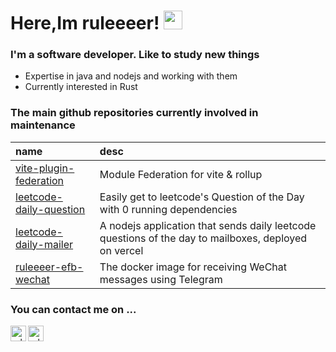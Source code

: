 
# Here,Im ruleeeer! <img src="https://raw.githubusercontent.com/MartinHeinz/MartinHeinz/master/wave.gif" width="30px">

### I'm a software developer. Like to study new things
+ Expertise in java and nodejs and working with them
+ Currently interested in Rust

### The main github repositories currently involved in maintenance

| name | desc| 
| :--- | :----- | 
| [vite-plugin-federation](https://github.com/originjs/vite-plugin-federation) | Module Federation for vite & rollup   | 
| [leetcode-daily-question](https://github.com/ruleeeer/leetcode-daily-question) | Easily get to leetcode's Question of the Day with 0 running dependencies   | 
| [leetcode-daily-mailer](https://github.com/ruleeeer/leetcode-daily-mailer) | A nodejs application that sends daily leetcode questions of the day to mailboxes, deployed on vercel   |
| [ruleeeer-efb-wechat](https://github.com/ruleeeer/ruleeeer-efb-wechat) | The docker image for receiving WeChat messages using Telegram   | 

### You can contact me on ...
<a href="https://github.com/ruleeeer">
<img align="left" alt="ruleeeer's Github" width="25px" src="https://cdn.jsdelivr.net/npm/simple-icons@v3/icons/github.svg" />
</a>

<a href="mailto:me@ruleeeer.cn">
<img align="left" alt="ruleeeer's Telegram" width="25px" src="https://cdn.jsdelivr.net/npm/simple-icons@v3/icons/gmail.svg" />
</a>
<br>
<br>

<a href="https://github.com/ruleeeer">
<!--   <img align="center" src="https://github-readme-stats.vercel.app/api?username=ruleeeer&show_icons=true&line_height=27&count_private=true&title_color=ffffff&text_color=c9cacc&icon_color=2bbc8a&bg_color=1d1f21" alt="Martin's GitHub Stats" /> -->
<!-- <img src="https://github-readme-stats.vercel.app/api?username=ruleeeer&show_icons=true&line_height=27&count_private=true"/> -->
</a>
<br>

### 






<!-- [comment]: <> (## &#x270d; Blog & Writing)

[comment]: <> (Apart from coding, I also maintain a blog - you can find my articles on my website at [martinheinz.dev]&#40;https://martinheinz.dev/&#41; as well as on [Medium]&#40;https://medium.com/@martin.heinz&#41; and [DEV.to]&#40;https://dev.to/martinheinz&#41;.)

## Technologies & Tools
![](https://img.shields.io/badge/OS-Linux-informational?style=flat&logo=linux&logoColor=white&color=2bbc8a)
![](https://img.shields.io/badge/Editor-IntelliJ_IDEA-informational?style=flat&logo=intellij-idea&logoColor=white&color=2bbc8a)
![](https://img.shields.io/badge/Code-Python-informational?style=flat&logo=python&logoColor=white&color=2bbc8a)
![](https://img.shields.io/badge/Code-JavaScript-informational?style=flat&logo=javascript&logoColor=white&color=2bbc8a)
![](https://img.shields.io/badge/Code-Golang-informational?style=flat&logo=go&logoColor=white&color=2bbc8a)
![](https://img.shields.io/badge/Code-Make-informational?style=flat&logo=cmake&logoColor=white&color=2bbc8a)
![](https://img.shields.io/badge/Code-Vue-informational?style=flat&logo=vue.js&logoColor=white&color=2bbc8a)
![](https://img.shields.io/badge/Shell-Bash-informational?style=flat&logo=gnu-bash&logoColor=white&color=2bbc8a)
![](https://img.shields.io/badge/Tools-PostgreSQL-informational?style=flat&logo=postgresql&logoColor=white&color=2bbc8a)
![](https://img.shields.io/badge/Tools-Docker-informational?style=flat&logo=docker&logoColor=white&color=2bbc8a)
![](https://img.shields.io/badge/Tools-Kubernetes-informational?style=flat&logo=kubernetes&logoColor=white&color=2bbc8a)
![](https://img.shields.io/badge/Tools-Red_Hat_OpenShift-informational?style=flat&logo=red-hat-open-shift&logoColor=white&color=2bbc8a)
![](https://img.shields.io/badge/Cloud-Digital_Ocean-informational?style=flat&logo=digitalocean&logoColor=white&color=2bbc8a) -->

<!-- ## &#x1f4c8; GitHub Stats -->



<!-- links to social media icons -->

<!-- icons with padding -->

[1.1]: http://i.imgur.com/tXSoThF.png (twitter icon with padding)
[2.1]: http://i.imgur.com/0o48UoR.png (github icon with padding)

<!-- icons without padding -->

[1.2]: http://i.imgur.com/wWzX9uB.png (twitter icon without padding)
[2.2]: http://i.imgur.com/9I6NRUm.png (github icon without padding)
[3.2]: https://raw.githubusercontent.com/MartinHeinz/MartinHeinz/master/linkedin-3-16.png (LinkedIn icon without padding)


<!-- links to your social media accounts -->

[1]: https://twitter.com/Martin_Heinz_
[2]: https://github.com/MartinHeinz
[3]: https://www.linkedin.com/in/heinz-martin/


<!-- Resources -->
<!-- Icons: https://simpleicons.org/ -->
<!-- GitHub Stats: https://github.com/anuraghazra/github-readme-stats -->
<!-- Emojis: https://emojipedia.org/emoji/ -->
<!-- HTML Emojis: https://www.fileformat.info/index.htm -->
<!-- Shields: https://shields.io/ -->
<!-- Awesome GitHub Profile README: https://github.com/abhisheknaiidu/awesome-github-profile-readme -->
